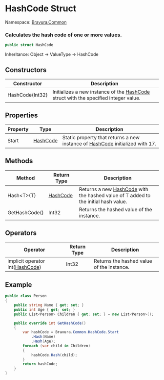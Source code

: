 # HashCode Struct

Namespace: [Bravura.Common](./Bravura.Common.md)

### Calculates the hash code of one or more values.

```csharp
public struct HashCode
```

Inheritance: Object -> ValueType -> HashCode

## Constructors
| Constructor | Description |
| --- | --- |
| HashCode(Int32) | Initializes a new instance of the [HashCode](./HashCode.md) struct with the specified integer value. |

## Properties
| Property | Type | Description |
| --- | --- | --- |
| Start | [HashCode](./HashCode.md) | Static property that returns a new instance of [HashCode](./HashCode.md) initialized with 17. |

## Methods
| Method | Return Type | Description |
| --- | --- | --- |
| Hash\<T>(T) | [HashCode](./HashCode.md) | Returns a new [HashCode](./HashCode.md) with the hashed value of T added to the initial hash value. |
| GetHashCode() | Int32 | Returns the hashed value of the instance. |

## Operators
| Operator | Return Type | Description |
| --- | --- | --- |
| implicit operator int([HashCode](./HashCode.md)) | Int32 | Returns the hashed value of the instance. |

## Example
```csharp
public class Person
{
    public string Name { get; set; }
    public int Age { get; set; }
    public List<Person> Children { get; set; } = new List<Person>();

    public override int GetHashCode()
    {
        var hashCode = Bravura.Common.HashCode.Start
            .Hash(Name)
            .Hash(Age);
        foreach (var child in Children)
        {
            hashCode.Hash(child);
        }
        return hashCode;
    }
}
```
